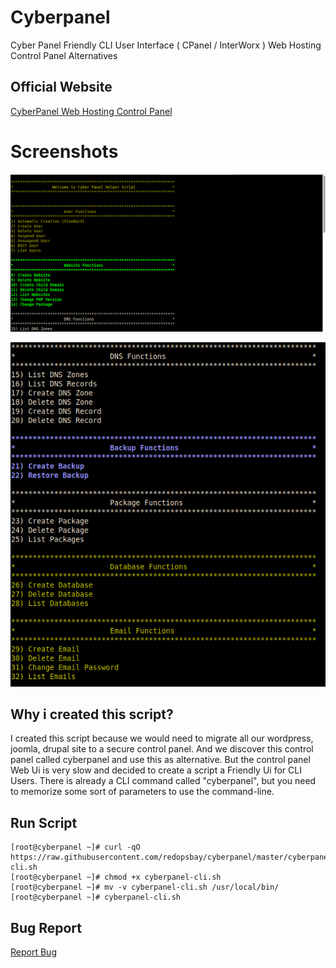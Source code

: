 # Cyberpanel
Cyber Panel Friendly CLI User Interface ( CPanel / InterWorx ) Web Hosting Control Panel Alternatives

## Official Website
[CyberPanel Web Hosting Control Panel](https://cyberpanel.net/)

# Screenshots
![Screenshot](https://github.com/alfredvalderrama98/cyberpanel/blob/master/cyberpanel.png)


![Screenshot](https://github.com/alfredvalderrama98/cyberpanel/blob/master/cyberpanel1.png)

## Why i created this script?
I created this script because we would need to migrate all our wordpress, joomla, drupal site to a secure control panel.
And we discover this control panel called cyberpanel and use this as alternative. But the control panel Web Ui is very slow and decided to create a script a Friendly Ui for CLI Users. There is already a CLI command called "cyberpanel", but you need to memorize some sort of parameters to use the command-line.

## Run Script
```
[root@cyberpanel ~]# curl -qO https://raw.githubusercontent.com/redopsbay/cyberpanel/master/cyberpanel-cli.sh
[root@cyberpanel ~]# chmod +x cyberpanel-cli.sh
[root@cyberpanel ~]# mv -v cyberpanel-cli.sh /usr/local/bin/
[root@cyberpanel ~]# cyberpanel-cli.sh
```

## Bug Report
[Report Bug](mailto:alfred98valderrama@gmail.com)

